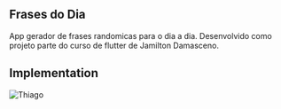 ## Frases do Dia

App gerador de frases randomicas para o dia a dia.
Desenvolvido como projeto parte do curso de flutter de Jamilton Damasceno.


## Implementation
![Thiago](https://imgflip.com/gif/46msoe)
